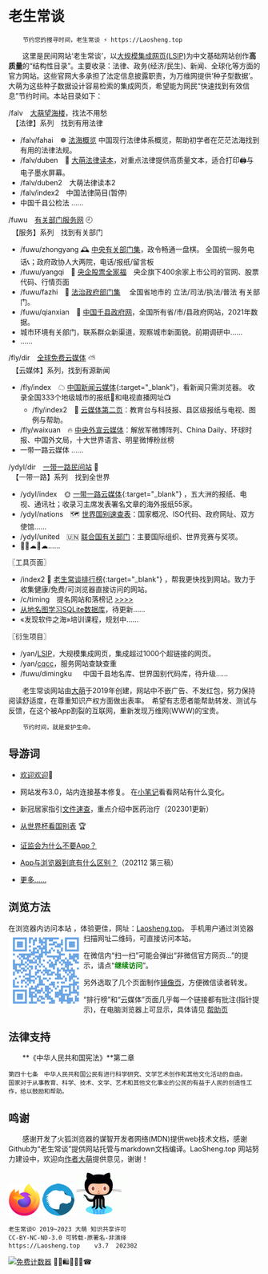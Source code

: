 老生常谈
========

		节约您的搜寻时间，老生常谈 ⚡ https://Laosheng.top

　　这里是民间网站‘老生常谈’，以[大规模集成网页(LSIP)](https://diamonwoo.github.io/LSIP)为中文基础网站创作**高质量**的“结构性目录”。主要收录：法律、政务(经济/民生)、新闻、全球化等方面的官方网站。这些官网大多承担了法定信息披露职责，为万维网提供‘种子型数据’。　大萌为这些种子数据设计容易检索的集成网页，希望能为网民“快速找到有效信息”节约时间。本站目录如下：

/falv ⠀[大萌望海楼](falv)，找法不用愁<br>
　【法律】系列　找到有用法律
  + /falv/fahai　☸️ [法海概览](falv/fahai) 中国现行法律体系概览，帮助初学者在茫茫法海找到有用的法律法规。
  + /falv/duben　💎 [大萌法律读本](falv/duben)，对重点法律提供高质量文本，适合打印🖨与电子墨水屏幕。
  + /falv/duben2　大萌法律读本2
  + /falv/index2　中国法律简目(暂停)
  + 中国千县公检法 ……

/fuwu ⠀[有关部门服务网](fuwu) 🕘<br>
　【服务】系列　找到有关部门
  + /fuwu/zhongyang 🕰 [中央有关部门集](fuwu/zhongyang)，政令畅通一盘棋。 全国统一服务电话📞；政府政协人大两院，电话/报纸/留言板
  + /fuwu/yangqi　🧧 [央企股票全家福](fuwu/yangqi)　央企旗下400余家上市公司的官网、股票代码、行情页面
  + /fuwu/fazhi　🏢 [法治政府部门集](fuwu/fazhi) 　全国省地市的 立法/司法/执法/普法 有关部门。
  + /fuwu/qianxian　📑 [中国千县政府网](fuwu/qianxian)，全国所有省/市/县政府网站，2021年数据。
  + 城市环境有关部门，联系群众新渠道，观察城市新面貌。前期调研中……
  + ……

/fly/dir ⠀[全球免费云媒体](fly/dir) ⛅<br>
　【云媒体】系列，找到有源新闻
  + /fly/index　☁ [中国新闻云媒体](fly){:target="_blank"}，看新闻只需浏览器。  收录全国333个地级城市的报纸📰和电视直播网址📺
    + /fly/index2　📜️ [云媒体第二页](fly/index2.html)：教育台与科技报、县区级报纸与电视、图例与帮助。
  + /fly/waixuan　🔥 [中央外宣云媒体](fly/waixuan )：解放军微博阵列、China Daily、环球时报、中国外文局，十大世界语言、明星微博粉丝榜
  + 一带一路云媒体 ……

/ydyl/dir ⠀[一带一路民间站](ydyl/dir) 💃<br>
　【一带一路】系列　找到全世界
  + /ydyl/index　🌞 [一带一路云媒体](ydyl){:target="_blank"} ，五大洲的报纸、电视、通讯社；收录习主席发表署名文章的海外报纸55家。
  + /ydyl/nations　🗺 [世界国别速查表](ydyl/nations)：国家概况、ISO代码、政府网址、双方使馆……
  + /ydyl/united　🇺🇳 [联合国有关部门](ydyl/united )：主要国际组织、世界竞赛与奖项。
  + 🚄🚃☁🚃☁……

〖工具页面〗<br>
  + /index2 🚩 [老生常谈排行榜](index2.html "大浪淘沙，精选网站"){:target="_blank"} ，帮我更快找到网站。致力于收集健康/免费/可浏览器直接访问的网站。
  + /c/timing ⠀提名网站和落榜记 [>>>>](c/timing)
  + [从地名图学习SQLite数据库](fuwu/diming4SQLite)，待更新……
  + «发现软件之海»培训课程，规划中……

〖衍生项目〗<br>
  + /yan/[LSIP](https://diamonwoo.github.io/LSIP)，大规模集成网页，集成超过1000个超链接的网页。
  + /yan/[cqcc](https://diamonwoo.github.io/cqcc)，服务网站查缺查重
  + /fuwu/dimingku 　 中国千县地名库、世界国别代码库，待升级……


　　老生常谈网站由[大萌](https://Laosheng.top/c/author)于2019年创建，网站中不嵌广告、不发红包，努力保持阅读舒适度，在尊重知识产权方面做出表率。　希望有志愿者能帮助转发、测试与反馈，在这个被App割裂的互联网，重新发现万维网(WWW)的宝贵。

		节约时间，就是爱护生命。


导游词
--------

+ [欢迎欢迎](c/speech "初心与历程")🙂  
+ 网站发布3.0，站内连接基本修复。 在[小笔记](broad/blog.txt "建站心得")看看网站有什么变化。

+ 新冠居家指引[文件速查](c/6-xinguanjujia)，重点介绍中医药治疗（202301更新）
+ [从世界杯看国别表](broad/2022/worldcup) 🏆
+ [证监会为什么不要App？](c/8-证券信息披露的法定媒体.txt)

+ [App与浏览器到底有什么区别？](c/app-browser-diff.txt)（202112 第三稿）
+ [更多……](c/)


浏览方法
--------

在浏览器内访问本站 ，体验更佳，网址：[Laosheng.top](https://laosheng.top '老生常谈')。<img src="./indexQR-Blue.png" align="left"> 手机用户通过浏览器扫描网址二维码，可直接访问本站。 

在微信内“扫一扫”可能会弹出“非微信官方网页…”的提示，请点“<font color="green"><b>继续访问</b></font>”。

另外选取了几个页面制作<a title='解决低版本微信无法转发问题' href='https://diamonwoo.github.io/wx'>镜像页</a>，方便微信读者转发。

“排行榜”和“云媒体”页面几乎每一个链接都有批注(指针提示)，在电脑浏览器上可显示，具体请见 [帮助页](c/helpweb "老生常谈站点的浏览帮助")


法律支持
-------

　　**《中华人民共和国宪法》**第二章

	第四十七条　中华人民共和国公民有进行科学研究、文学艺术创作和其他文化活动的自由。
	国家对于从事教育、科学、技术、文学、艺术和其他文化事业的公民的有益于人民的创造性工作，给以鼓励和帮助。


鸣谢
------

　　感谢开发了火狐浏览器的谋智开发者网络(MDN)提供web技术文档，感谢Github为“老生常谈”提供网站托管与markdown文档编译。LaoSheng.top 网站努力建设中，欢迎向[作者大萌](c/author "联系作者")提供意见，谢谢！  
<!-- (https://www.mozilla.org/media/protocol/img/logos/firefox/browser/logo-sm.f2523d97cbe0.png) -->
![更安全的火狐浏览器](thanks4firefox-64.png)
![谋智开发者网络](thanks-MDN-64.png)
![感谢Github支持本站](thanks4github-90.png)<!-- http://loucypher.github.io/images/octocat.png -->


	老生常谈© 2019~2023 大萌 知识共享许可
	CC-BY-NC-ND-3.0	可转载-原署名-非演绎
	https://Laosheng.top	v3.7  202302

<a href="https://www.mfwztj.com/" target="_blank"><img src="https://www.mfwztj.com/hit.php?id=ymuvxfn&nd=3&style=5" border="0" alt="免费计数器"></a>
🎁🎅🛍💐🎀🥳☎
